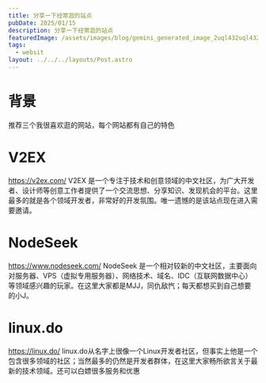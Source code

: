 ```yaml
---
title: 分享一下经常逛的站点
pubDate: 2025/01/15
description: 分享一下经常逛的站点
featuredImage: /assets/images/blog/gemini_generated_image_2uql432uql432uql.png
tags:
  - websit
layout: ../../../layouts/Post.astro
---
```

# 背景

推荐三个我很喜欢逛的网站，每个网站都有自己的特色



# V2EX

<https://v2ex.com/>
V2EX 是一个专注于技术和创意领域的中文社区，为广大开发者、设计师等创意工作者提供了一个交流思想、分享知识、发现机会的平台。这里最多的就是各个领域开发者，非常好的开发氛围。唯一遗憾的是该站点现在进入需要邀请。

# NodeSeek
<https://www.nodeseek.com/>
NodeSeek 是一个相对较新的中文社区，主要面向对服务器、VPS（虚拟专用服务器）、网络技术、域名、IDC（互联网数据中心）等领域感兴趣的玩家。在这里大家都是MJJ，同仇敌忾；每天都想买到自己想要的小J。
# linux.do
<https://linux.do/>
linux.do从名字上很像一个Linux开发者社区，但事实上他是一个包含很多领域的社区；当然最多的仍然是开发者群体，在这里大家畅所欲言关于最新的技术领域。还可以白嫖很多服务和优惠
